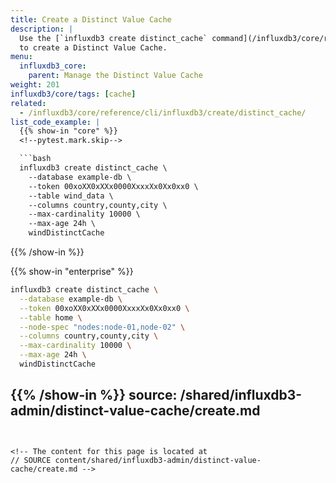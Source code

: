 ```yaml
---
title: Create a Distinct Value Cache
description: |
  Use the [`influxdb3 create distinct_cache` command](/influxdb3/core/reference/cli/influxdb3/create/distinct_cache/)
  to create a Distinct Value Cache.
menu:
  influxdb3_core:
    parent: Manage the Distinct Value Cache
weight: 201
influxdb3/core/tags: [cache]
related:
  - /influxdb3/core/reference/cli/influxdb3/create/distinct_cache/
list_code_example: |
  {{% show-in "core" %}}
  <!--pytest.mark.skip-->

  ```bash
  influxdb3 create distinct_cache \
    --database example-db \
    --token 00xoXX0xXXx0000XxxxXx0Xx0xx0 \
    --table wind_data \
    --columns country,county,city \
    --max-cardinality 10000 \
    --max-age 24h \
    windDistinctCache
  ```
  {{% /show-in %}}

  {{% show-in "enterprise" %}}
  <!--pytest.mark.skip-->

  ```bash
  influxdb3 create distinct_cache \
    --database example-db \
    --token 00xoXX0xXXx0000XxxxXx0Xx0xx0 \
    --table home \
    --node-spec "nodes:node-01,node-02" \
    --columns country,county,city \
    --max-cardinality 10000 \
    --max-age 24h \
    windDistinctCache
  ```
  {{% /show-in %}}
source: /shared/influxdb3-admin/distinct-value-cache/create.md
---
```


<!-- The content for this page is located at
// SOURCE content/shared/influxdb3-admin/distinct-value-cache/create.md -->
